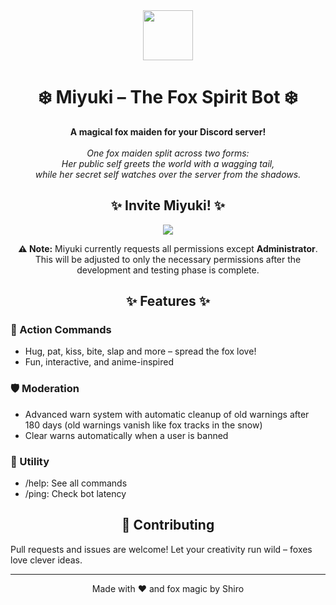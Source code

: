 <div align="center">
    <img src="https://emojicdn.elk.sh/🦊" width="80" />
    <h1>❄️ Miyuki – The Fox Spirit Bot ❄️</h1>
    <b>A magical fox maiden for your Discord server!</b>
    <br />
    <br />
    <i>One fox maiden split across two forms:<br />
    Her public self greets the world with a wagging tail,<br />
    while her secret self watches over the server from the shadows.</i>
</div>

<h2 align="center">✨ Invite Miyuki! ✨</h2>

<p align="center">
    <a href="https://discord.com/oauth2/authorize?client_id=1414723598282658024&permissions=4011018418126839&integration_type=0&scope=bot">
        <img src="https://img.shields.io/badge/Invite%20Miyuki-5865F2?logo=discord&logoColor=white&style=for-the-badge" />
    </a>
</p>
<p align="center">
    <b>⚠️ Note:</b> Miyuki currently requests all permissions except <b>Administrator</b>.<br>
    This will be adjusted to only the necessary permissions after the development and testing phase is complete.
</p>

<h2 align="center">✨ Features ✨</h2>

### 🤗 Action Commands
- Hug, pat, kiss, bite, slap and more – spread the fox love!
- Fun, interactive, and anime-inspired

### 🛡️ Moderation
- Advanced warn system with automatic cleanup of old warnings after 180 days (old warnings vanish like fox tracks in the snow)
- Clear warns automatically when a user is banned

### 🧰 Utility
- /help: See all commands
- /ping: Check bot latency

<h2 align="center">🤝 Contributing</h2>

Pull requests and issues are welcome! Let your creativity run wild – foxes love clever ideas.

---

<div align="center">
    Made with ❤️ and fox magic by Shiro
</div>